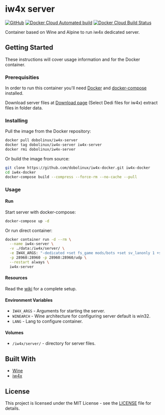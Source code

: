 # iw4x server

[![GitHub](https://img.shields.io/badge/license-MIT-blue.svg)](LICENSE)
[![Docker Cloud Automated build](https://img.shields.io/docker/cloud/automated/dobolinux/iw4x-server.svg)](https://hub.docker.com/r/dobolinux/iw4x-server)
[![Docker Cloud Build Status](https://img.shields.io/docker/cloud/build/dobolinux/iw4x-server.svg)](https://hub.docker.com/r/dobolinux/iw4x-server/builds)

Container based on Wine and Alpine to run iw4x dedicated server.

## Getting Started

These instructions will cover usage information and for the Docker container.

### Prerequisities

In order to run this container you'll need [Docker](https://docs.docker.com/get-started/) and [docker-compose](https://docs.docker.com/compose/) installed.

Download server files at [Download page](https://dss0.cc/alterwarez/index.html) (Select Dedi files for iw4x) extract files in folder data.

### Installing

Pull the image from the Docker repository:

```sh
docker pull dobolinux/iw4x-server
docker tag dobolinux/iw4x-server iw4x-server
docker rmi dobolinux/iw4x-server
```

Or build the image from source:

```sh
git clone https://github.com/dobolinux/iw4x-docker.git iw4x-docker
cd iw4x-docker
docker-compose build --compress --force-rm --no-cache --pull
```

### Usage

#### Run

Start server with docker-compose:

```sh
docker-compose up -d
```

Or run direct container:

```sh
docker container run -d --rm \
  --name iw4x-server \
  -v ./data:/iw4x/server/ \
  -e IW4X_ARGS: "-dedicated +set fs_game mods/bots +set sv_lanonly 1 +set net_port 28960 +exec serverlan.cfg +map_rotate" \
  -p 28960:28960 -p 28960:28960/udp \
  --restart always \
  iw4x-server
```

#### Resources

Read the [wiki](https://github.com/Jawesome99/IW4x/wiki/Server) for a complete setup.

#### Environment Variables

* `IW4X_ARGS` - Arguments for starting the server.
* `WINEARCH` - Wine architecture for configuring server default is win32.
* `LANG` - Lang to configure container.

#### Volumes
* `/iw4x/server/` - directory for server files.

## Built With

* [Wine](https://www.winehq.org/)
* [iw4x](https://iw4x.tumblr.com/post/161974206329/install-iw4x)

## License

This project is licensed under the MIT License - see the [LICENSE](LICENSE) file for details.